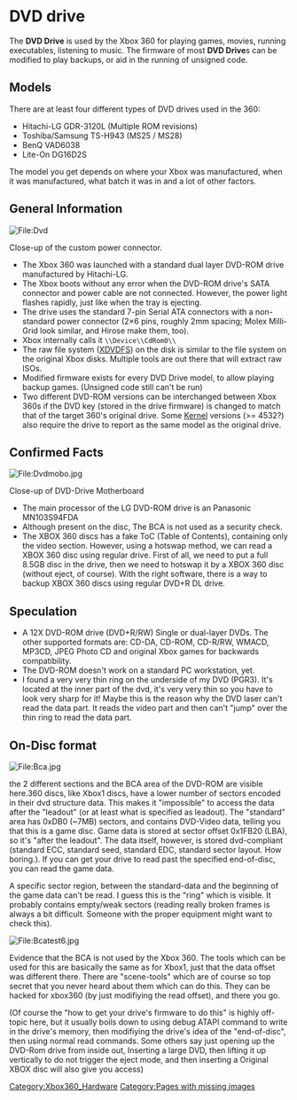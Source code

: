# DVD drive

The **DVD Drive** is used by the Xbox 360 for playing games, movies,
running executables, listening to music. The firmware of most **DVD
Drive**s can be modified to play backups, or aid in the running of
unsigned code.

## Models

There are at least four different types of DVD drives used in the 360:

- Hitachi-LG GDR-3120L (Multiple ROM revisions)
- Toshiba/Samsung TS-H943 (MS25 / MS28)
- BenQ VAD6038
- Lite-On DG16D2S

The model you get depends on where your Xbox was manufactured, when it
was manufactured, what batch it was in and a lot of other factors.

## General Information

![<File:Dvd>](../images/custom power connector.jpg)

Close-up of the custom power connector.

- The Xbox 360 was launched with a standard dual layer DVD-ROM drive
  manufactured by Hitachi-LG.
- The Xbox boots without any error when the DVD-ROM drive's SATA
  connector and power cable are not connected. However, the power
  light flashes rapidly, just like when the tray is ejecting.
- The drive uses the standard 7-pin Serial ATA connectors with a
  non-standard power connector (2×6 pins, roughly 2mm spacing; Molex
  Milli-Grid look similar, and Hirose make them, too).
- Xbox internally calls it `\\Device\\CdRom0\\`
- The raw file system ([XDVDFS](../XDVDFS)) on the disk is
  similar to the file system on the original Xbox disks. Multiple
  tools are out there that will extract raw ISOs.
- Modified firmware exists for every DVD Drive model, to allow playing
  backup games. (Unsigned code still can't be run)
- Two different DVD-ROM versions can be interchanged between Xbox 360s
  if the DVD key (stored in the drive firmware) is changed to match
  that of the target 360's original drive. Some
  [Kernel](../Kernel) versions (\>= 4532?) also require the
  drive to report as the same model as the original drive.

## Confirmed Facts

![<File:Dvdmobo.jpg>](../images/Dvdmobo.jpg)

Close-up of DVD-Drive Motherboard

- The main processor of the LG DVD-ROM drive is an Panasonic
  MN103S94FDA
- Although present on the disc, The BCA is not used as a security
  check.
- The XBOX 360 discs has a fake ToC (Table of Contents), containing
  only the video section. However, using a hotswap method, we can read
  a XBOX 360 disc using regular drive. First of all, we need to put a
  full 8.5GB disc in the drive, then we need to hotswap it by a XBOX
  360 disc (without eject, of course). With the right software, there
  is a way to backup XBOX 360 discs using regular DVD+R DL drive.

## Speculation

- A 12X DVD-ROM drive (DVD+R/RW) Single or dual-layer DVDs. The other
  supported formats are: CD-DA, CD-ROM, CD-R/RW, WMACD, MP3CD, JPEG
  Photo CD and original Xbox games for backwards compatibility.
- The DVD-ROM doesn't work on a standard PC workstation, yet.
- I found a very very thin ring on the underside of my DVD (PGR3).
  It's located at the inner part of the dvd, it's very very thin so
  you have to look very sharp for it\! Maybe this is the reason why
  the DVD laser can't read the data part. It reads the video part and
  then can't "jump" over the thin ring to read the data part.

## On-Disc format

![<File:Bca.jpg>](../images/Bca.jpg)

the 2 different sections and the BCA area of the DVD-ROM are visible
here.360 discs, like Xbox1 discs, have a lower number of sectors encoded
in their dvd structure data. This makes it "impossible" to access the
data after the "leadout" (or at least what is specified as leadout). The
"standard" area has 0xDB0 (~7MB) sectors, and contains DVD-Video data,
telling you that this is a game disc. Game data is stored at sector
offset 0x1FB20 (LBA), so it's "after the leadout". The data itself,
however, is stored dvd-compliant (standard ECC, standard seed, standard
EDC, standard sector layout. How boring.). If you can get your drive to
read past the specified end-of-disc, you can read the game data.

A specific sector region, between the standard-data and the beginning of
the game data can't be read. I guess this is the "ring" which is
visible. It probably contains empty/weak sectors (reading really broken
frames is always a bit difficult. Someone with the proper equipment
might want to check this).

![<File:Bcatest6.jpg>](../images/Bcatest6.jpg)

Evidence that the BCA is not used by the Xbox 360. The tools which can
be used for this are basically the same as for Xbox1, just that the data
offset was different there. There are "scene-tools" which are of course
so top secret that you never heard about them which can do this. They
can be hacked for xbox360 (by just modifiying the read offset), and
there you go.

(Of course the "how to get your drive's firmware to do this" is highly
off-topic here, but it usually boils down to using debug ATAPI command
to write in the drive's memory, then modifiying the drive's idea of the
"end-of-disc", then using normal read commands. Some others say just
opening up the DVD-Rom drive from inside out, Inserting a large DVD,
then lifting it up vertically to do not trigger the eject mode, and then
inserting a Original XBOX disc will also give you access)

[Category:Xbox360_Hardware](../Category_Xbox360_Hardware)
[Category:Pages with missing images](../Category_Pages_with_missing_images)